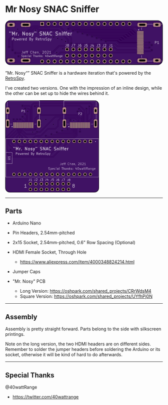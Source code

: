 # Mr Nosy SNAC Sniffer

<img src="./Pics/long.png">

”Mr. Nosy“” SNAC Sniffer is a hardware iteration that's powered by the [RetroSpy](https://github.com/retrospy/RetroSpy).

I've created two versions. One with the impression of an inline design, while the other can be set up to hide the wires behind it.

<img src="./Pics/square.png" width=300>

-------------
## Parts

- Arduino Nano

- Pin Headers, 2.54mm-pitched

- 2x15 Socket, 2.54mm-pitched, 0.6" Row Spacing (Optional)

- HDMI Female Socket, Through Hole
  - https://www.aliexpress.com/item/4000348824214.html

- Jumper Caps

- "Mr. Nosy" PCB
  - Long Version: https://oshpark.com/shared_projects/CRrWdsM4
  - Square Version: https://oshpark.com/shared_projects/UYfhPj0N

-------------

## Assembly

Assembly is pretty straight forward. Parts belong to the side with silkscreen printings.

Note on the long version, the two HDMI headers are on different sides. Remember to solder the jumper headers before soldering the Arduino or its socket, otherwise it will be kind of hard to do afterwards.


-------------
## Special Thanks

@40wattRange
- https://twitter.com/40wattrange
